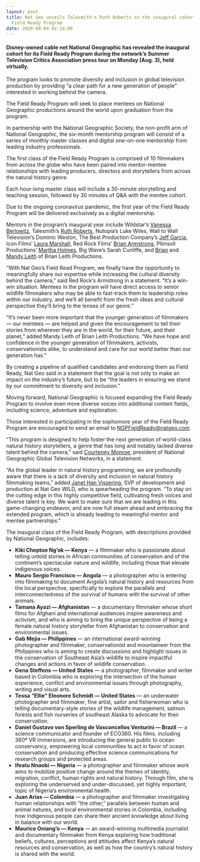 ```yaml
---
layout: post
title: Nat Geo unveils Talesmith's Ruth Roberts in the inaugural cohort for its
  Field Ready Program
date: 2020-08-04 02:24:06
---
```

#### Disney-owned cable net National Geographic has revealed the inaugural cohort for its Field Ready Program during the network’s Summer Television Critics Association press tour on Monday (Aug. 3), held virtually.

The program looks to promote diversity and inclusion in global television production by providing “a clear path for a new generation of people” interested in working behind the camera.

The Field Ready Program will seek to place mentees on National Geographic productions around the world upon graduation from the program.

In partnership with the National Geographic Society, the non-profit arm of National Geographic, the six-month mentorship program will consist of a series of monthly master classes and digital one-on-one mentorship from leading industry professionals.

The first class of the Field Ready Program is comprised of 10 filmmakers from across the globe who have been paired into mentor-mentee relationships with leading producers, directors and storytellers from across the natural history genre.

Each hour-long master class will include a 30-minute storytelling and teaching session, followed by 30 minutes of Q&A with the mentee cohort.

Due to the ongoing coronavirus pandemic, the first year of the Field Ready Program will be delivered exclusively as a digital mentorship.

Mentors in the program’s inaugural year include Wildstar’s [Vanessa Berlowitz](https://xchange.realscreen.com/realxchange/main/profile/public/140577), Talesmith’s [Ruth Roberts](https://xchange.realscreen.com/realxchange/main/profile/public/107825), Nutopia’s Luke Wiles, Wall to Wall Television’s Dominic Weston, The Best Production Company’s [Jeff Garcia](https://xchange.realscreen.com/realxchange/main/profile/public/15772), Icon Films’ [Laura Marshall](https://xchange.realscreen.com/realxchange/main/profile/public/10784), Red Rock Films’ [Brian Armstrong](https://xchange.realscreen.com/realxchange/main/profile/public/35350), Plimsoll Productions’ [Martha Holmes](https://xchange.realscreen.com/realxchange/main/profile/public/72323), Big Wave’s Sarah Cunliffe, and [Brian](https://xchange.realscreen.com/realxchange/main/profile/public/109718) and [Mandy Leith](https://xchange.realscreen.com/realxchange/main/profile/public/39606) of Brian Leith Productions.

“With Nat Geo’s Field Read Program, we finally have the opportunity to meaningfully share our expertise while increasing the cultural diversity behind the camera,” said Red Rock’s Armstrong in a statement. “It’s a win-win situation. Mentees in the program will have direct access to senior wildlife filmmakers who may be able to fast-track them to leadership roles within our industry, and we’ll all benefit from the fresh ideas and cultural perspective they’ll bring to the lenses of our genre.”

“It’s never been more important that the younger generation of filmmakers — our mentees — are helped and given the encouragement to tell their stories from wherever they are in the world, for their future, and their planet,” added Mandy Leith of Brian Leith Productions. “We have hope and confidence in the younger generation of filmmakers, activists, conservationists alike, to understand and care for our world better than our generation has.”

By creating a pipeline of qualified candidates and endorsing them as Field Ready, Nat Geo said in a statement that the goal is not only to make an impact on the industry’s future, but to be “the leaders in ensuring we stand by our commitment to diversity and inclusion.”

Moving forward, National Geographic is focused expanding the Field Ready Program to involve even more diverse voices into additional content fields, including science, adventure and exploration.

Those interested in participating in the sophomore year of the Field Ready Program are encouraged to send an email to [NGPFieldReady@natgeo.com](mailto:NGPFieldReady@natgeo.com).

“This program is designed to help foster the next generation of world-class natural history storytellers, a genre that has long and notably lacked diverse talent behind the camera,” said [Courteney Monroe](https://xchange.realscreen.com/realxchange/main/profile/public/36083), president of National Geographic Global Television Networks, in a statement.

“As the global leader in natural history programming, we are profoundly aware that there is a lack of diversity and inclusion in natural history filmmaking teams,” added [Janet Han Vissering](https://xchange.realscreen.com/realxchange/main/profile/public/10667), SVP of development and production at Nat Geo WILD, who is spearheading the program. “To stay on the cutting edge in this highly competitive field, cultivating fresh voices and diverse talent is key. We want to make sure that we are leading in this game-changing endeavor, and are now full steam ahead and embracing the extended program, which is already leading to meaningful mentor and mentee partnerships.”

The inaugural class of the Field Ready Program, with descriptions provided by National Geographic, includes:

* **Kiki Cheptoo Ng’ok — Kenya** — a filmmaker who is passionate about telling untold stories in African communities of conservation and of the continent’s spectacular nature and wildlife, including those that elevate indigenous voices.
* **Mauro Sergio Francisco — Angola** — a photographer who is entering into filmmaking to document Angola’s natural history and resources from the local perspective, specifically to explore the parallels and interconnectedness of the survival of humans with the survival of other animals.
* **Tamana Ayazi — Afghanistan** — a documentary filmmaker whose short films for Afghani and international audiences inspire awareness and activism, and who is aiming to bring the unique perspective of being a female natural history storyteller from Afghanistan to conservation and environmental issues.
* **Gab Mejia — Philippines** — an international award-winning photographer and filmmaker, conservationist and mountaineer from the Philippines who is aiming to create discussions and highlight issues in the conservation of Southeast Asia’s wildlife to inspire impactful changes and actions in favor of wildlife conservation.
* **Gena Steffens — United** **States** — a photographer, filmmaker and writer based in Colombia who is exploring the intersection of the human experience, conflict and environmental issues through photography, writing and visual arts.
* **Tessa “Ellie” Eleonore Schmidt — United States** — an underwater photographer and filmmaker, fine artist, sailor and fisherwoman who is telling documentary-style stories of the wildlife management, salmon forests and fish nurseries of southeast Alaska to advocate for their conservation.
* **Daniel Gustavo von Sperling de Vasconcellos Venturini — Brazil** — a science communicator and founder of ECO360. His films, including 360º VR immersions, are introducing the general public to ocean conservancy, empowering local communities to act in favor of ocean conservation and producing effective science communications for research groups and protected areas.
* **Ifeatu Nnaobi — Nigeria** — a photographer and filmmaker whose work aims to mobilize positive change around the themes of identity, migration, conflict, human rights and natural history. Through film, she is exploring the underserved and under-discussed, yet highly important, topic of Nigeria’s environmental health.
* **Juan Arias — Colombia** — a photographer and filmmaker investigating human relationships with “the other,” parallels between human and animal natures, and local environmental stories in Colombia, including how indigenous people can share their ancient knowledge about living in balance with our world.
* **Maurice Oniang’o — Kenya** — an award-winning multimedia journalist and documentary filmmaker from Kenya exploring how traditional beliefs, cultures, perceptions and attitudes affect Kenya’s natural resources and conservation, as well as how the country’s natural history is shared with the world.